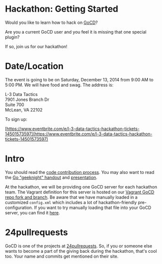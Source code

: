 # Hackathon: Getting Started

Would you like to learn how to hack on [GoCD](http://www.go.cd)?

Are you a current GoCD user and you feel it is missing that one special
plugin?

If so, join us for our hackathon!

# Date/Location

The event is going to be on Saturday, December 13, 2014 from 9:00 AM to
5:00 PM. We will have food and swag. The address is:
 
L-3 Data Tactics  
7901 Jones Branch Dr  
Suite 700  
McLean, VA 22102  

To sign up:

[https://www.eventbrite.com/e/l-3-data-tactics-hackathon-tickets-14501573597](https://www.eventbrite.com/e/l-3-data-tactics-hackathon-tickets-14501573597)

# Intro

You should read the [code contribution
process](http://www.go.cd/contribute/contribution-guide.html#code-contribution-process).
You may also want to read the [Go "geeknight"
handout](geeknight_handout.doc) and [presentation](geeknight.pptx).

At the hackathon, we will be providing one GoCD server for each
hackathon team. The Vagrant definition for this server is hosted on our
[Vagrant GoCD repo fork and
branch](https://github.com/L3-DT-Hackathon/ansible-gocd/tree/hackathon).
Be aware that we have manually loaded in a customized `config.xml` which
includes a lot of hackathon-friendly pre-configuration. If you want to
try manually loading that file into your GoCD server, you can find it
[here](https://github.com/L3-DT-Hackathon/ansible-gocd/blob/hackathon/files/config.xml).

# 24pullrequests

GoCD is one of the projects at
[24pullrequests](http://24pullrequests.com). So, if you or someone else
wants to become a part of the giving back during the hackathon, that's
cool too. Your name and commits get mentioned on their site.

